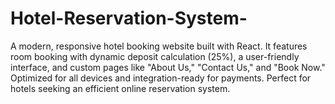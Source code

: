 # Hotel-Reservation-System-
A modern, responsive hotel booking website built with React. It features room booking with dynamic deposit calculation (25%), a user-friendly interface, and custom pages like "About Us," "Contact Us," and "Book Now." Optimized for all devices and integration-ready for payments. Perfect for hotels seeking an efficient online reservation system.
